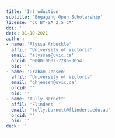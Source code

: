 ```yaml
---
title: 'Introduction'
subtitle: 'Engaging Open Scholarship'
license: 'CC BY-SA 2.5 CA'
doi: ''
date: 31-10-2021
author: 
- name: 'Alyssa Arbuckle'
  affil: 'University of Victoria'
  email: 'alyssaa@uvic.ca'
  orcid: '0000-0002-7286-3054'
  bio: ''
- name: 'Graham Jensen'
  affil: 'University of Victoria'
  email: 'ghjensen@uvic.ca'
  orcid: ''
  bio: ''
- name: 'Tully Barnett'
  affil: 'Flinders  '
  email: 'tully.barnett@flinders.edu.au'
  orcid: ''
  bio: ''
deck: ''
---
```


